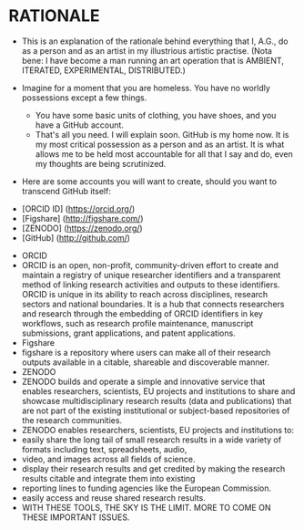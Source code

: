 RATIONALE
=========
* This is an explanation of the rationale behind everything that I, A.G., do as a person and as an artist in my illustrious artistic practise. (Nota bene: I have become a man running an art operation that is AMBIENT, ITERATED, EXPERIMENTAL, DISTRIBUTED.)
* Imagine for a moment that you are homeless. You have no worldly possessions except a few things.
  * You have some basic units of clothing, you have shoes, and you have a GitHub account.
  * That's all you need. I will explain soon. GitHub is my home now. It is my most critical possession as a person and as an artist. It is what allows me to be held most accountable for all that I say and do, even my thoughts are being scrutinized.

* Here are some accounts you will want to create, should you want to transcend GitHub itself:
 - [ORCID ID] (https://orcid.org/)
 - [Figshare] (http://figshare.com/)
 - [ZENODO] (https://zenodo.org/)
 - [GitHub] (http://github.com/)
* ORCID
 * ORCID is an open, non-profit, community-driven effort to create and maintain a registry of unique researcher identifiers and a transparent method of linking research activities and outputs to these identifiers. ORCID is unique in its ability to reach across disciplines, research sectors and national boundaries. It is a hub that connects researchers and research through the embedding of ORCID identifiers in key workflows, such as research profile maintenance, manuscript submissions, grant applications, and patent applications. 
* Figshare
 * figshare is a repository where users can make all of their research outputs available in a citable, shareable and discoverable manner.
* ZENODO
 * ZENODO builds and operate a simple and innovative service that enables researchers, scientists, EU projects and institutions to share and showcase multidisciplinary research results (data and publications) that are not part of the existing institutional or subject-based repositories of the research communities.
  * ZENODO enables researchers, scientists, EU projects and institutions to:
   * easily share the long tail of small research results in a wide variety of formats including text, spreadsheets, audio,
   * video, and images across all fields of science.
   * display their research results and get credited by making the research results citable and integrate them into existing
   * reporting lines to funding agencies like the European Commission.
   * easily access and reuse shared research results.
* WITH THESE TOOLS, THE SKY IS THE LIMIT. MORE TO COME ON THESE IMPORTANT ISSUES.

